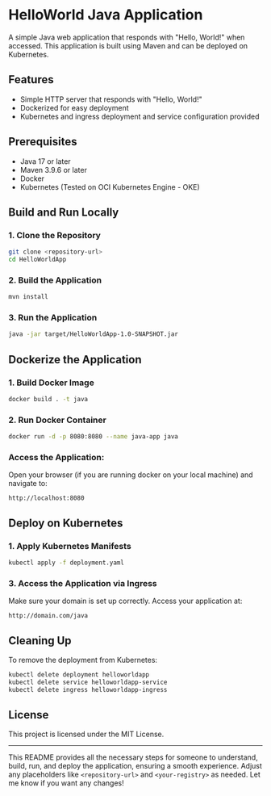 # HelloWorld Java Application

A simple Java web application that responds with "Hello, World!" when accessed. This application is built using Maven and can be deployed on Kubernetes.

## Features
- Simple HTTP server that responds with "Hello, World!"
- Dockerized for easy deployment
- Kubernetes and ingress deployment and service configuration provided

## Prerequisites
- Java 17 or later
- Maven 3.9.6 or later
- Docker
- Kubernetes (Tested on OCI Kubernetes Engine - OKE)

## Build and Run Locally

### 1. Clone the Repository
```bash
git clone <repository-url>
cd HelloWorldApp
```

### 2. Build the Application
```bash
mvn install
```

### 3. Run the Application
```bash
java -jar target/HelloWorldApp-1.0-SNAPSHOT.jar
```

## Dockerize the Application

### 1. Build Docker Image
```bash
docker build . -t java
```

### 2. Run Docker Container
```bash
docker run -d -p 8080:8080 --name java-app java
```

### Access the Application:
Open your browser (if you are running docker on your local machine) and navigate to:
```
http://localhost:8080
```

## Deploy on Kubernetes

### 1. Apply Kubernetes Manifests
```bash
kubectl apply -f deployment.yaml
```

### 3. Access the Application via Ingress
Make sure your domain is set up correctly. Access your application at:
```
http://domain.com/java
```

## Cleaning Up
To remove the deployment from Kubernetes:
```bash
kubectl delete deployment helloworldapp
kubectl delete service helloworldapp-service
kubectl delete ingress helloworldapp-ingress
```

## License
This project is licensed under the MIT License.

---

This README provides all the necessary steps for someone to understand, build, run, and deploy the application, ensuring a smooth experience. Adjust any placeholders like `<repository-url>` and `<your-registry>` as needed. Let me know if you want any changes!
